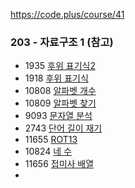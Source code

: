 https://code.plus/course/41
### 203 - 자료구조 1 (참고)
- 1935 [후위 표기식2](https://www.acmicpc.net/problem/1935)
- 1918 [후위 표기식](https://www.acmicpc.net/problem/1918)
- 10808 [알파벳 개수](https://www.acmicpc.net/problem/10808)
- 10809 [알파벳 찾기](https://www.acmicpc.net/problem/10809)
- 9093 [문자열 분석](https://www.acmicpc.net/problem/9093)
- 2743 [단어 길이 재기](https://www.acmicpc.net/problem/2743) 
- 11655 [ROT13](https://www.acmicpc.net/problem/11655) 
- 10824 [네 수](https://www.acmicpc.net/problem/10824)
- 11656 [접미사 배열](https://www.acmicpc.net/problem/11656)
- 
